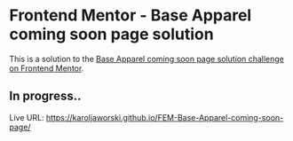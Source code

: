 # Frontend Mentor - Base Apparel coming soon page solution

This is a solution to the [Base Apparel coming soon page solution challenge on Frontend Mentor](https://www.frontendmentor.io/challenges/base-apparel-coming-soon-page-5d46b47f8db8a7063f9331a0). 

## In progress..

Live URL: https://karoljaworski.github.io/FEM-Base-Apparel-coming-soon-page/
